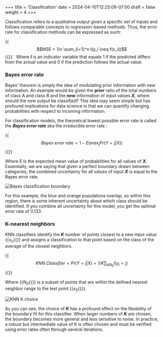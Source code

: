 +++
title = 'Classification'
date = 2024-04-10T12:25:09-07:00
draft = false
weight = 4
+++

Classification refers to a qualitative output given a specific set of inputs and follows comparable concepts to regression-based methods. Thus, the error rate for classification methods can be expressed as such:

{{<math>}}$$MSE = 1/n \sum_{i=1}^n I(y_i \neq f(x_i))$${{</math>}}
`
Where ***I*** is an indicator variable that equals 1 if the predicted differs from the actual value and 0 if the prediction follows the actual value. 

### Bayes error rate

Bayes' theorem is simply the idea of modulating prior information with new information. An example would be given the **prior** ratio of the total numbers of class A and class B and the **new** information of input values ***X***, where should the new output be classified? This idea may seem simple but has profound implications for data science in that we can quantify changing probabilities with respect to incoming information.

For classification models, the theoretical lowest possible error rate is called the ***Bayes error rate*** aka the irreducible error rate : 

{{<math>}}$$Bayes\ error\ rate = 1- E(max_j Pr(Y=j | X))$${{</math>}}

Where E is the expected mean value of probabilities for all values of ***X***. Essentially, we are saying that given a perfect boundary drawn between categories, the combined uncertainty for all values of input ***X*** is equal to the Bayes error rate.

![Bayes classification boundary](/intro_to_statistical_learning/images/bayes_classification.jpg)

For this example, the blue and orange populations overlap, so within this region, there is some inherent uncertainty about which class should be identified. If you combine all uncertainty for this model, you get the optimal error rate of 0.133.

### K-nearest neighbors

KNN classifiers identify the ***K*** number of points closest to a new input value {{<math>}}$x_0${{</math>}} and assigns a classification to that point based on the class of the average of the closest neighbors.

{{<math>}}$$KNN\ Classifier = Pr(Y=j | X) = 1/K \sum_{i \epsilon N_0} I(y_i = j)$${{</math>}}

Where {{<math>}}$N_0${{</math>}} is a subset of points that are within the defined nearest neighbor range to the test point {{<math>}}$x_0${{</math>}}.

![KNN K choice](/intro_to_statistical_learning/images/KNN_K_choice.jpg)

As you can see, the choice of ***K*** has a profound effect on the flexibility of the boundary fit for this classifier. When larger numbers of ***K*** are chosen, the boundary becomes more general and less sensitive to noise. In practice, a robust but intermediate value of K is often chosen and must be verified using error rates often through several iterations.